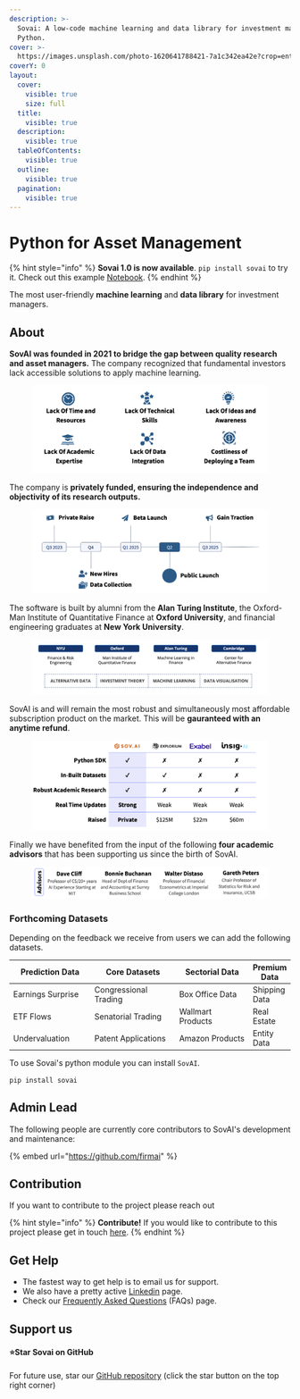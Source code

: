 ```yaml
---
description: >-
  Sovai: A low-code machine learning and data library for investment managers in
  Python.
cover: >-
  https://images.unsplash.com/photo-1620641788421-7a1c342ea42e?crop=entropy&cs=tinysrgb&fm=jpg&ixid=MnwxOTcwMjR8MHwxfHNlYXJjaHw1fHxncmFkaWVudHxlbnwwfHx8fDE2NzY4NTQ4Mjk&ixlib=rb-4.0.3&q=80
coverY: 0
layout:
  cover:
    visible: true
    size: full
  title:
    visible: true
  description:
    visible: true
  tableOfContents:
    visible: true
  outline:
    visible: true
  pagination:
    visible: true
---
```


# Python for Asset Management

{% hint style="info" %}
**Sovai 1.0 is now available**. `pip install sovai` to try it. Check out this example [Notebook](https://colab.research.google.com/drive/1\_H0sHYhzKGZDmgzrQLosuZAR3nOaL6CN?usp=sharing).
{% endhint %}

The most user-friendly **machine learning** and **data library** for investment managers.

## About

**SovAI was founded in 2021 to bridge the gap between quality research and asset managers.** The company recognized that fundamental investors lack accessible solutions to apply machine learning.

<figure><img src=".gitbook/assets/image (55).png" alt=""><figcaption></figcaption></figure>

The company is **privately funded, ensuring the independence and objectivity of its research outputs.**

<figure><img src=".gitbook/assets/image (47).png" alt=""><figcaption></figcaption></figure>

The software is built by alumni from the **Alan Turing Institute**, the Oxford-Man Institute of Quantitative Finance at **Oxford University**, and financial engineering graduates at **New York University**.

<figure><img src=".gitbook/assets/image (45).png" alt=""><figcaption></figcaption></figure>

SovAI is and will remain the most robust and simultaneously most affordable subscription product on the market. This will be **gauranteed with an anytime refund**.&#x20;

<figure><img src=".gitbook/assets/image (48).png" alt=""><figcaption></figcaption></figure>

Finally we have benefited from the input of the following **four academic advisors** that has been supporting us since the birth of SovAI.

<figure><img src=".gitbook/assets/image (53).png" alt=""><figcaption></figcaption></figure>

### Forthcoming Datasets

Depending on the feedback we receive from users we can add the following datasets.

<table><thead><tr><th width="183">Prediction Data</th><th width="210">Core Datasets</th><th width="213">Sectorial Data</th><th>Premium Data</th></tr></thead><tbody><tr><td>Earnings Surprise</td><td>Congressional Trading</td><td>Box Office Data</td><td>Shipping Data</td></tr><tr><td>ETF Flows</td><td>Senatorial Trading</td><td>Wallmart Products</td><td>Real Estate</td></tr><tr><td>Undervaluation</td><td>Patent Applications</td><td>Amazon Products</td><td>Entity Data</td></tr></tbody></table>



To use Sovai's python module you can install `SovAI`.

```
pip install sovai
```

## Admin Lead

The following people are currently core contributors to SovAI's development and maintenance:

{% embed url="https://github.com/firmai" %}

## Contribution

If you want to contribute to the project please reach out

{% hint style="info" %}
**Contribute!** If you would like to contribute to this project please get in touch [here](https://github.com/sovai-research/sovai-subscribe/issues).&#x20;
{% endhint %}

## Get Help

* The fastest way to get help is to email us for support.&#x20;
* We also have a pretty active [Linkedin](https://www.linkedin.com/company/sovai/) page.
* Check our [Frequently Asked Questions](broken-reference) (FAQs) page.



## Support us

#### :star:Star **Sovai** on GitHub <a href="#star-fastapi-in-github" id="star-fastapi-in-github"></a>

For future use, star our [GitHub repository](https://sov.ai/#pricing) (click the star button on the top right corner)

